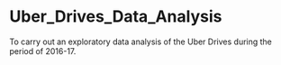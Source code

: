 # Uber_Drives_Data_Analysis
To carry out an exploratory data analysis of the Uber Drives during the period of 2016-17.
